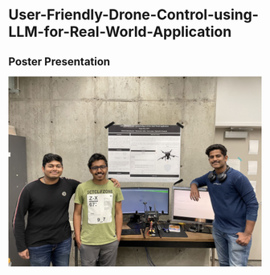# User-Friendly-Drone-Control-using-LLM-for-Real-World-Application


## Poster Presentation
![drone](team.jpeg)

